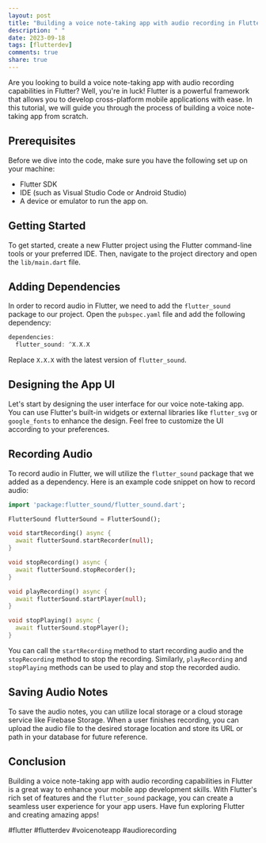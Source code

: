 ```yaml
---
layout: post
title: "Building a voice note-taking app with audio recording in Flutter"
description: " "
date: 2023-09-18
tags: [flutterdev]
comments: true
share: true
---
```


Are you looking to build a voice note-taking app with audio recording capabilities in Flutter? Well, you're in luck! Flutter is a powerful framework that allows you to develop cross-platform mobile applications with ease. In this tutorial, we will guide you through the process of building a voice note-taking app from scratch.

## Prerequisites
Before we dive into the code, make sure you have the following set up on your machine:
- Flutter SDK
- IDE (such as Visual Studio Code or Android Studio)
- A device or emulator to run the app on.

## Getting Started
To get started, create a new Flutter project using the Flutter command-line tools or your preferred IDE. Then, navigate to the project directory and open the `lib/main.dart` file.

## Adding Dependencies
In order to record audio in Flutter, we need to add the `flutter_sound` package to our project. Open the `pubspec.yaml` file and add the following dependency:

```dart
dependencies:
  flutter_sound: ^X.X.X
```

Replace `X.X.X` with the latest version of `flutter_sound`.

## Designing the App UI
Let's start by designing the user interface for our voice note-taking app. You can use Flutter's built-in widgets or external libraries like `flutter_svg` or `google_fonts` to enhance the design. Feel free to customize the UI according to your preferences.

## Recording Audio
To record audio in Flutter, we will utilize the `flutter_sound` package that we added as a dependency. Here is an example code snippet on how to record audio:

```dart
import 'package:flutter_sound/flutter_sound.dart';

FlutterSound flutterSound = FlutterSound();

void startRecording() async {
  await flutterSound.startRecorder(null);
}

void stopRecording() async {
  await flutterSound.stopRecorder();
}

void playRecording() async {
  await flutterSound.startPlayer(null);
}

void stopPlaying() async {
  await flutterSound.stopPlayer();
}
```

You can call the `startRecording` method to start recording audio and the `stopRecording` method to stop the recording. Similarly, `playRecording` and `stopPlaying` methods can be used to play and stop the recorded audio.

## Saving Audio Notes
To save the audio notes, you can utilize local storage or a cloud storage service like Firebase Storage. When a user finishes recording, you can upload the audio file to the desired storage location and store its URL or path in your database for future reference.

## Conclusion
Building a voice note-taking app with audio recording capabilities in Flutter is a great way to enhance your mobile app development skills. With Flutter's rich set of features and the `flutter_sound` package, you can create a seamless user experience for your app users. Have fun exploring Flutter and creating amazing apps!

#flutter #flutterdev #voicenoteapp #audiorecording